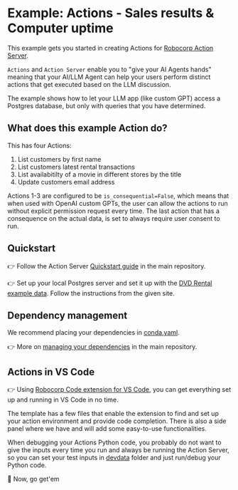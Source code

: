 # Example: Actions - Sales results & Computer uptime

This example gets you started in creating Actions for [Robocorp Action Server](https://github.com/robocorp/robo/tree/master/action_server/docs#readme).

`Actions` and `Action Server` enable you to "give your AI Agents hands" meaning that your AI/LLM Agent can help your users perform distinct actions that get executed based on the LLM discussion.

The example shows how to let your LLM app (like custom GPT) access a Postgres database, but only with queries that you have determined.

## What does this example Action do?

This has four Actions:
1. List customers by first name
2. List customers latest rental transactions
3. List availabitilty of a movie in different stores by the title
4. Update customers email address

Actions 1-3 are configured to be `is_consequential=False`, which means that when used with OpenAI custom GPTs, the user can allow the actions to run without explicit permission request every time. The last action that has a consequence on the actual data, is set to always require user consent to run.

## Quickstart

👉 Follow the Action Server [Quickstart guide](https://github.com/robocorp/robocorp?tab=readme-ov-file#%EF%B8%8F-quickstart) in the main repository.

👉 Set up your local Postgres server and set it up with the [DVD Rental example data](https://www.postgresqltutorial.com/postgresql-getting-started/postgresql-sample-database/). Follow the instructions from the given site.


## Dependency management

We recommend placing your dependencies in [conda.yaml](conda.yaml).

👉 More on [managing your dependencies](https://github.com/robocorp/robocorp?tab=readme-ov-file#what-makes-a-python-function-an-%EF%B8%8Faction) in the main repository.


## Actions in VS Code

👉 Using [Robocorp Code extension for VS Code](https://marketplace.visualstudio.com/items?itemName=robocorp.robocorp-code), you can get everything set up and running in VS Code in no time.

The template has a few files that enable the extension to find and set up your action environment and provide code completion. There is also a side panel where we have and will add some easy-to-use functionalities.

When debugging your Actions Python code, you probably do not want to give the inputs every time you run and always be running the Action Server, so you can set your test inputs in [devdata](./devdata) folder and just run/debug your Python code.


🚀 Now, go get'em

